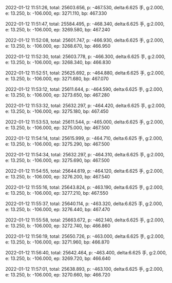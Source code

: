 2022-01-12 11:51:26, total: 25603.656, p: -467.530, delta:6.625 手, g:2.000, e: 13.250, b: -106.000, ep: 3271.110, bp: 467.330

2022-01-12 11:51:47, total: 25584.495, p: -468.340, delta:6.625 手, g:2.000, e: 13.250, b: -106.000, ep: 3269.580, bp: 467.240

2022-01-12 11:52:08, total: 25601.747, p: -466.930, delta:6.625 手, g:2.000, e: 13.250, b: -106.000, ep: 3268.670, bp: 466.950

2022-01-12 11:52:30, total: 25603.778, p: -466.300, delta:6.625 手, g:2.000, e: 13.250, b: -106.000, ep: 3268.340, bp: 466.830

2022-01-12 11:52:51, total: 25625.692, p: -464.880, delta:6.625 手, g:2.000, e: 13.250, b: -106.000, ep: 3271.680, bp: 467.070

2022-01-12 11:53:12, total: 25611.644, p: -464.590, delta:6.625 手, g:2.000, e: 13.250, b: -106.000, ep: 3273.650, bp: 467.280

2022-01-12 11:53:32, total: 25632.297, p: -464.420, delta:6.625 手, g:2.000, e: 13.250, b: -106.000, ep: 3275.180, bp: 467.450

2022-01-12 11:53:53, total: 25611.544, p: -465.000, delta:6.625 手, g:2.000, e: 13.250, b: -106.000, ep: 3275.000, bp: 467.500

2022-01-12 11:54:14, total: 25615.999, p: -464.710, delta:6.625 手, g:2.000, e: 13.250, b: -106.000, ep: 3275.290, bp: 467.500

2022-01-12 11:54:34, total: 25632.297, p: -464.310, delta:6.625 手, g:2.000, e: 13.250, b: -106.000, ep: 3275.690, bp: 467.500

2022-01-12 11:54:55, total: 25644.619, p: -464.120, delta:6.625 手, g:2.000, e: 13.250, b: -106.000, ep: 3276.200, bp: 467.540

2022-01-12 11:55:16, total: 25643.824, p: -463.190, delta:6.625 手, g:2.000, e: 13.250, b: -106.000, ep: 3277.210, bp: 467.550

2022-01-12 11:55:37, total: 25640.114, p: -463.320, delta:6.625 手, g:2.000, e: 13.250, b: -106.000, ep: 3276.440, bp: 467.470

2022-01-12 11:55:58, total: 25663.672, p: -462.140, delta:6.625 手, g:2.000, e: 13.250, b: -106.000, ep: 3272.740, bp: 466.860

2022-01-12 11:56:19, total: 25650.726, p: -463.000, delta:6.625 手, g:2.000, e: 13.250, b: -106.000, ep: 3271.960, bp: 466.870

2022-01-12 11:56:40, total: 25642.464, p: -463.400, delta:6.625 手, g:2.000, e: 13.250, b: -106.000, ep: 3269.720, bp: 466.640

2022-01-12 11:57:01, total: 25638.893, p: -463.100, delta:6.625 手, g:2.000, e: 13.250, b: -106.000, ep: 3270.660, bp: 466.720